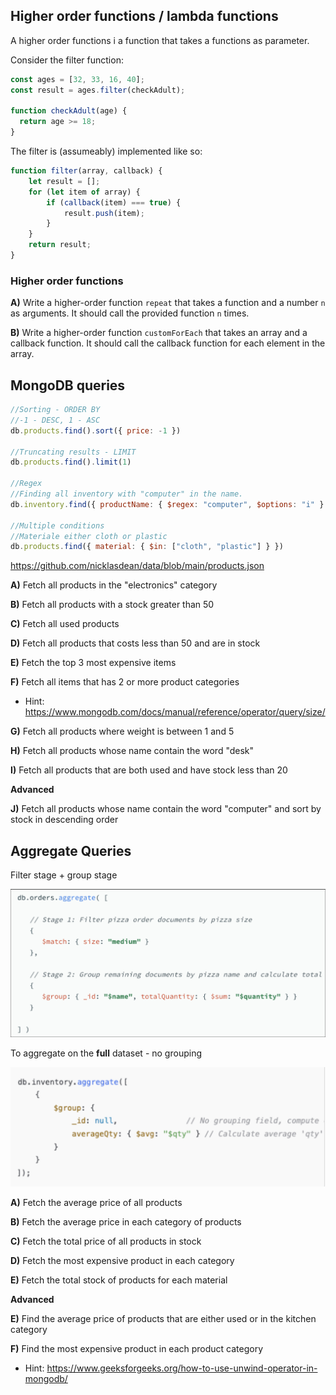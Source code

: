 ## Higher order functions / lambda functions

A higher order functions i a function that takes a functions as parameter.

Consider the filter function: 

```javascript
const ages = [32, 33, 16, 40];
const result = ages.filter(checkAdult);

function checkAdult(age) {
  return age >= 18;
}
```

The filter is (assumeably) implemented like so:

```javascript
function filter(array, callback) {
    let result = [];
    for (let item of array) {
        if (callback(item) === true) {
            result.push(item);
        }
    }
    return result;
}
```



### Higher order functions

**A)**  Write a higher-order function `repeat` that takes a function and a number `n` as arguments. It should call the provided function `n` times.

**B)** Write a higher-order function `customForEach` that takes an array and a callback function. It should call the callback function for each element in the array.



## MongoDB queries

```javascript
//Sorting - ORDER BY
//-1 - DESC, 1 - ASC
db.products.find().sort({ price: -1 })

//Truncating results - LIMIT
db.products.find().limit(1)

//Regex
//Finding all inventory with "computer" in the name.
db.inventory.find({ productName: { $regex: "computer", $options: "i" } })

//Multiple conditions
//Materiale either cloth or plastic
db.products.find({ material: { $in: ["cloth", "plastic"] } })

```



https://github.com/nicklasdean/data/blob/main/products.json

**A)** Fetch all products in the "electronics" category

**B)** Fetch all products with a stock greater than 50

**C)** Fetch all used products

**D)** Fetch all products that costs less than 50 and are in stock

**E)** Fetch the top 3 most expensive items

**F)** Fetch all items that has 2 or more product categories

- Hint: https://www.mongodb.com/docs/manual/reference/operator/query/size/

**G)** Fetch all products where weight is between 1 and 5

**H)** Fetch all products whose name contain the word "desk"

**I)** Fetch all products that are both used and have stock less than 20

**Advanced**

**J)** Fetch all products whose name contain the word "computer" and sort by stock in descending order



## Aggregate Queries

Filter stage + group stage

![image-20241125102022299](assets/image-20241125102022299.png)

To aggregate on the **full** dataset - no grouping

![image-20241125102033919](assets/image-20241125102033919.png)

**A)** Fetch the average price of all products

**B)** Fetch the average price in each category of products

**C)** Fetch the total price of all products in stock

**D)** Fetch the most expensive product in each category

**E)** Fetch the total stock of products for each material

**Advanced**

**E)** Find the average price of products that are either used or in the kitchen category

**F)** Find the most expensive product in each product category

- Hint: https://www.geeksforgeeks.org/how-to-use-unwind-operator-in-mongodb/